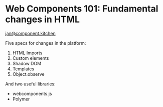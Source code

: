 # Web Components 101: Fundamental changes in HTML

jan@component.kitchen

Five specs for changes in the platform:

1. HTML Imports
2. Custom elements
3. Shadow DOM
4. Templates
5. Object.observe

And two useful libraries:

* webcomponents.js
* Polymer
